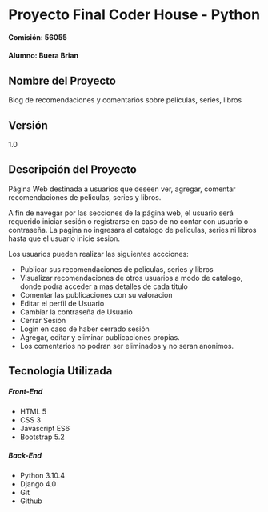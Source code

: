 # Proyecto Final Coder House - Python
#### Comisión: 56055
#### Alumno: Buera Brian

## Nombre del Proyecto
Blog de recomendaciones y comentarios sobre peliculas, series, libros

## Versión
1.0

## Descripción del Proyecto
Página Web destinada a usuarios que deseen ver, agregar, comentar recomendaciones de peliculas, series y libros.

A fin de navegar por las secciones de la página web, el usuario será requerido iniciar sesión o registrarse en caso de no contar con usuario o contraseña. La pagina no ingresara al catalogo de peliculas, series ni libros hasta que el usuario inicie sesion. 

Los usuarios pueden realizar las siguientes accciones:
- Publicar sus recomendaciones de peliculas, series y libros
- Visualizar recomendaciones de otros usuarios a modo de catalogo, donde podra acceder a mas detalles de cada titulo
- Comentar las publicaciones con su valoracion
- Editar el perfil de Usuario
- Cambiar la contraseña de Usuario
- Cerrar Sesión
- Login en caso de haber cerrado sesión
- Agregar, editar y eliminar publicaciones propias.
- Los comentarios no podran ser eliminados y no seran anonimos. 



## Tecnología Utilizada

##### Front-End
- HTML 5
- CSS 3
- Javascript ES6
- Bootstrap 5.2

##### Back-End
- Python 3.10.4
- Django 4.0
- Git
- Github 




